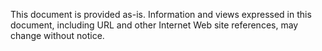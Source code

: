 This document is provided as-is. Information and views expressed in this document, including URL and other Internet Web site references, may change without notice.